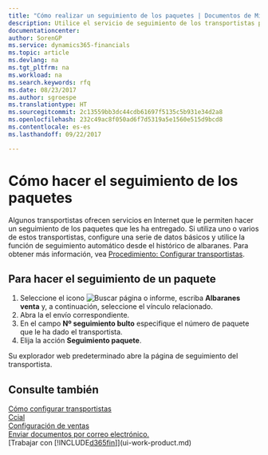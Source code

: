 ```yaml
---
title: "Cómo realizar un seguimiento de los paquetes | Documentos de Microsoft"
description: Utilice el servicio de seguimiento de los transportistas para ver el progreso de una entrega.
documentationcenter: 
author: SorenGP
ms.service: dynamics365-financials
ms.topic: article
ms.devlang: na
ms.tgt_pltfrm: na
ms.workload: na
ms.search.keywords: rfq
ms.date: 08/23/2017
ms.author: sgroespe
ms.translationtype: HT
ms.sourcegitcommit: 2c13559bb3dc44cdb61697f5135c5b931e34d2a8
ms.openlocfilehash: 232c49ac8f050ad6f7d5319a5e1560e515d9bcd8
ms.contentlocale: es-es
ms.lasthandoff: 09/22/2017

---
```

# <a name="how-to-track-packages"></a>Cómo hacer el seguimiento de los paquetes
Algunos transportistas ofrecen servicios en Internet que le permiten hacer un seguimiento de los paquetes que les ha entregado. Si utiliza uno o varios de estos transportistas, configure una serie de datos básicos y utilice la función de seguimiento automático desde el histórico de albaranes. Para obtener más información, vea [Procedimiento: Configurar transportistas](sales-how-to-set-up-shipping-agents.md).

## <a name="to-track-a-package"></a>Para hacer el seguimiento de un paquete
1. Seleccione el icono ![Buscar página o informe](media/ui-search/search_small.png "icono Buscar página o informe"), escriba **Albaranes venta** y, a continuación, seleccione el vínculo relacionado.
2. Abra la el envío correspondiente.
3. En el campo **Nº seguimiento bulto** especifique el número de paquete que le ha dado el transportista.
4. Elija la acción **Seguimiento paquete**.

Su explorador web predeterminado abre la página de seguimiento del transportista.

## <a name="see-also"></a>Consulte también
[Cómo configurar transportistas](sales-how-to-set-up-shipping-agents.md)  
[Ccial](sales-manage-sales.md)  
[Configuración de ventas](sales-setup-sales.md)  
[Enviar documentos por correo electrónico.](ui-how-send-documents-email.md)  
[Trabajar con [!INCLUDE[d365fin](includes/d365fin_md.md)]](ui-work-product.md)

